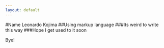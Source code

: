 ```yaml
---
layout: default
---
```


#Name
Leonardo Kojima
##Using markup language
###Its weird to write this way
###Hope I get used to it soon

Bye!
